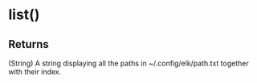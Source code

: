 # list()

## Returns

(String) A string displaying all the paths in ~/.config/elk/path.txt together with their index.
